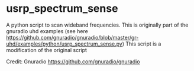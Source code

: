# usrp_spectrum_sense
A python script to scan wideband frequencies.
This is originally part of the gnuradio uhd examples (see here https://github.com/gnuradio/gnuradio/blob/master/gr-uhd/examples/python/usrp_spectrum_sense.py)
This script is a modification of the original script

Credit: 
Gnuradio https://github.com/gnuradio/gnuradio
